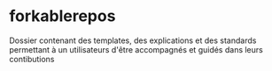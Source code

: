 # forkablerepos
Dossier contenant des templates, des explications et des standards permettant à un utilisateurs d'être accompagnés et guidés dans leurs contibutions
